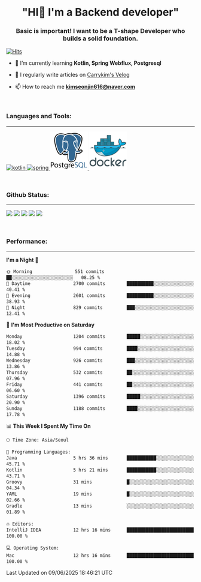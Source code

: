 <h1 align="center">"HI👋 I'm a Backend developer" </h1>
<h3 align="center">Basic is important! I want to be a T-shape Developer who builds a solid foundation.</h3>

[![Hits](https://hits.seeyoufarm.com/api/count/incr/badge.svg?url=https%3A%2F%2Fgithub.com%2Fgimseonjin&count_bg=%2318BFE5&title_bg=%23555555&icon=ko-fi.svg&icon_color=%23E7E7E7&title=hits&edge_flat=false)](https://hits.seeyoufarm.com)

- 🌱 I’m currently learning **Kotlin, Spring Webflux, Postgresql**

- 📝 I regularly write articles on [Carrykim's Velog](https://velog.io/@carrykim)

- 📫 How to reach me **kimseonjin616@naver.com**

<br/>

<h3 align="left">Languages and Tools:</h3>

***

<p align="left"> 
 <a href="https://kotlinlang.org" target="_blank" rel="noreferrer"> <img src="https://www.vectorlogo.zone/logos/kotlinlang/kotlinlang-icon.svg" alt="kotlin" width="20%" height="20%"/> </a>
<a href="https://spring.io/" target="_blank" rel="noreferrer"> <img src="https://www.vectorlogo.zone/logos/springio/springio-icon.svg" alt="spring" width="20%" height="20%"/> </a>
<a href="https://www.postgresql.org" target="_blank" rel="noreferrer"> <img src="https://raw.githubusercontent.com/devicons/devicon/master/icons/postgresql/postgresql-original-wordmark.svg" alt="postgresql" width="20%" height="20%"/> </a>
 <a href="https://www.docker.com/" target="_blank" rel="noreferrer"> <img src="https://raw.githubusercontent.com/devicons/devicon/master/icons/docker/docker-original-wordmark.svg" alt="docker" width="20%" height="20%"/> </a>
 </p>
</p>

<br/>

<h3 align="left">Github Status:</h3>

***

![](http://github-profile-summary-cards.vercel.app/api/cards/profile-details?username=gimseonjin&theme=nord_bright)
![](http://github-profile-summary-cards.vercel.app/api/cards/repos-per-language?username=gimseonjin&theme=nord_bright)
![](http://github-profile-summary-cards.vercel.app/api/cards/most-commit-language?username=gimseonjin&theme=nord_bright)
![](http://github-profile-summary-cards.vercel.app/api/cards/stats?username=gimseonjin&theme=nord_bright)
![](http://github-profile-summary-cards.vercel.app/api/cards/productive-time?username=gimseonjin&theme=nord_bright&utcOffset=8)


<br/>

<h3 align="left">Performance:</h3>

***

<!--START_SECTION:waka-->
**I'm a Night 🦉** 

```text
🌞 Morning                551 commits         ██░░░░░░░░░░░░░░░░░░░░░░░   08.25 % 
🌆 Daytime                2700 commits        ██████████░░░░░░░░░░░░░░░   40.41 % 
🌃 Evening                2601 commits        ██████████░░░░░░░░░░░░░░░   38.93 % 
🌙 Night                  829 commits         ███░░░░░░░░░░░░░░░░░░░░░░   12.41 % 
```
📅 **I'm Most Productive on Saturday** 

```text
Monday                   1204 commits        █████░░░░░░░░░░░░░░░░░░░░   18.02 % 
Tuesday                  994 commits         ████░░░░░░░░░░░░░░░░░░░░░   14.88 % 
Wednesday                926 commits         ███░░░░░░░░░░░░░░░░░░░░░░   13.86 % 
Thursday                 532 commits         ██░░░░░░░░░░░░░░░░░░░░░░░   07.96 % 
Friday                   441 commits         ██░░░░░░░░░░░░░░░░░░░░░░░   06.60 % 
Saturday                 1396 commits        █████░░░░░░░░░░░░░░░░░░░░   20.90 % 
Sunday                   1188 commits        ████░░░░░░░░░░░░░░░░░░░░░   17.78 % 
```


📊 **This Week I Spent My Time On** 

```text
🕑︎ Time Zone: Asia/Seoul

💬 Programming Languages: 
Java                     5 hrs 36 mins       ███████████░░░░░░░░░░░░░░   45.71 % 
Kotlin                   5 hrs 21 mins       ███████████░░░░░░░░░░░░░░   43.71 % 
Groovy                   31 mins             █░░░░░░░░░░░░░░░░░░░░░░░░   04.34 % 
YAML                     19 mins             █░░░░░░░░░░░░░░░░░░░░░░░░   02.66 % 
Gradle                   13 mins             ░░░░░░░░░░░░░░░░░░░░░░░░░   01.89 % 

🔥 Editors: 
IntelliJ IDEA            12 hrs 16 mins      █████████████████████████   100.00 % 

💻 Operating System: 
Mac                      12 hrs 16 mins      █████████████████████████   100.00 % 
```


 Last Updated on 09/06/2025 18:46:21 UTC
<!--END_SECTION:waka-->

<div align="center">
  
